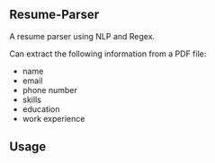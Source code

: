 ## Resume-Parser

A resume parser using NLP and Regex.

Can extract the following information from a PDF file:
  - name
  - email
  - phone number
  - skills
  - education
  - work experience
  
  ## Usage
  
  
